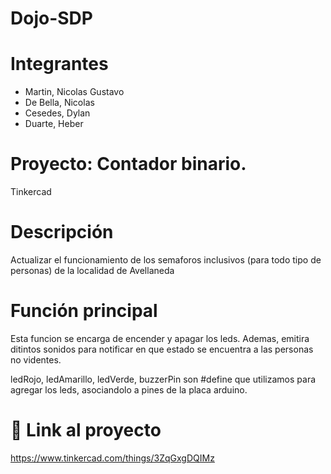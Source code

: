 # Dojo-SDP


# Integrantes
* Martin, Nicolas Gustavo
* De Bella, Nicolas
* Cesedes, Dylan
* Duarte, Heber

# Proyecto: Contador binario.
Tinkercad

# Descripción
Actualizar el funcionamiento de los semaforos inclusivos (para todo tipo de personas) de la localidad de Avellaneda

# Función principal
Esta funcion se encarga de encender y apagar los leds. Ademas, emitira ditintos sonidos para notificar en que estado se encuentra a las personas no videntes.

ledRojo, ledAmarillo, ledVerde, buzzerPin son #define que utilizamos para agregar los leds, asociandolo a pines de la placa arduino.

# 🤖 Link al proyecto
https://www.tinkercad.com/things/3ZqGxgDQIMz

